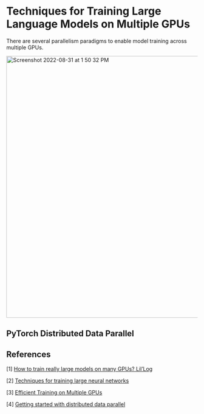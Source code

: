 # Techniques for Training Large Language Models on Multiple GPUs

There are several parallelism paradigms to enable model training across multiple GPUs.

<img width="689" alt="Screenshot 2022-08-31 at 1 50 32 PM" src="https://github.com/aniket-mish/parallelism/assets/71699313/a5925986-5c7f-4875-ba5a-9678ed24d480">

## PyTorch Distributed Data Parallel



## References

[1] [How to train really large models on many GPUs? Lil’Log](https://lilianweng.github.io/posts/2021-09-25-train-large/)

[2] [Techniques for training large neural networks](https://openai.com/blog/techniques-for-training-large-neural-networks/)

[3] [Efficient Training on Multiple GPUs](https://huggingface.co/docs/transformers/perf_train_gpu_many)

[4] [Getting started with distributed data parallel](https://pytorch.org/tutorials/intermediate/ddp_tutorial.html)
